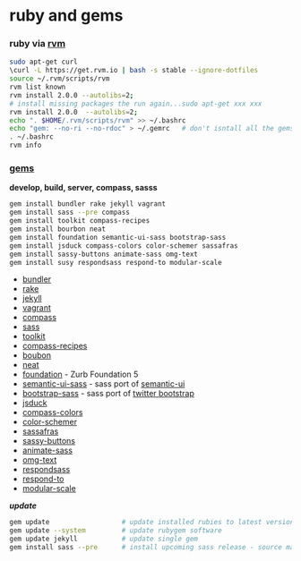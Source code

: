 ruby and gems
======================================


### ruby via [rvm](http://rvm.io)

```sh
sudo apt-get curl
\curl -L https://get.rvm.io | bash -s stable --ignore-dotfiles
source ~/.rvm/scripts/rvm
rvm list known
rvm install 2.0.0 --autolibs=2; 
# install missing packages the run again...sudo apt-get xxx xxx
rvm install 2.0.0  --autolibs=2;
echo ". $HOME/.rvm/scripts/rvm" >> ~/.bashrc
echo "gem: --no-ri --no-rdoc" > ~/.gemrc   # don't isntall all the gems docs
. ~/.bashrc
rvm info   
```   

### [gems](http://rubygems.org/gems)

__develop, build, server, compass, sasss__    
```sh   
gem install bundler rake jekyll vagrant
gem install sass --pre compass 
gem install toolkit compass-recipes
gem install bourbon neat
gem install foundation semantic-ui-sass bootstrap-sass
gem install jsduck compass-colors color-schemer sassafras
gem install sassy-buttons animate-sass omg-text
gem install susy respondsass respond-to modular-scale
```

- [bundler](http://bundler.io/)
- [rake](http://rake.rubyforge.org/)
- [jekyll](http://jekyllrb.com/)
- [vagrant](http://www.vagrantup.com/)   
- [compass](http://compass-style.org/)
- [sass](http://sass-lang.com/)    
- [toolkit](https://github.com/Snugug/toolkit)
- [compass-recipes](http://compass-recipes.moox.fr/)
- [boubon](http://bourbon.io/docs/)
- [neat](http://neat.bourbon.io/docs/)
- [foundation](http://foundation.zurb.com/docs/sass.html) - Zurb Foundation 5
- [semantic-ui-sass](https://github.com/doabit/semantic-ui-sass) - sass port of [semantic-ui](http://semantic-ui.com/)
- [bootstrap-sass](https://github.com/twbs/bootstrap-sass) - sass port of [twitter bootstrap](http://getbootstrap.com/css/)
- [jsduck](https://github.com/senchalabs/jsduck)  
- [compass-colors](https://github.com/chriseppstein/compass-colors)
- [color-schemer](https://github.com/scottkellum/color-schemer)
- [sassafras](https://github.com/teejayvanslyke/sassafras)
- [sassy-buttons](http://jaredhardy.com/sassy-buttons/)
- [animate-sass](https://github.com/adamstac/animate.sass)
- [omg-text](http://jaredhardy.com/omg-text/)
- [respondsass](http://my-html-codes.com/respondsass/documentation.html)
- [respond-to](https://github.com/snugug/respond-to)
- [modular-scale](https://github.com/scottkellum/modular-scale)

___update___    
```sh
gem update                  # update installed rubies to latest version
gem update --system         # update rubygem software   
gem update jekyll           # update single gem
gem install sass --pre      # install upcoming sass release - source maps in chrome!! 
```
